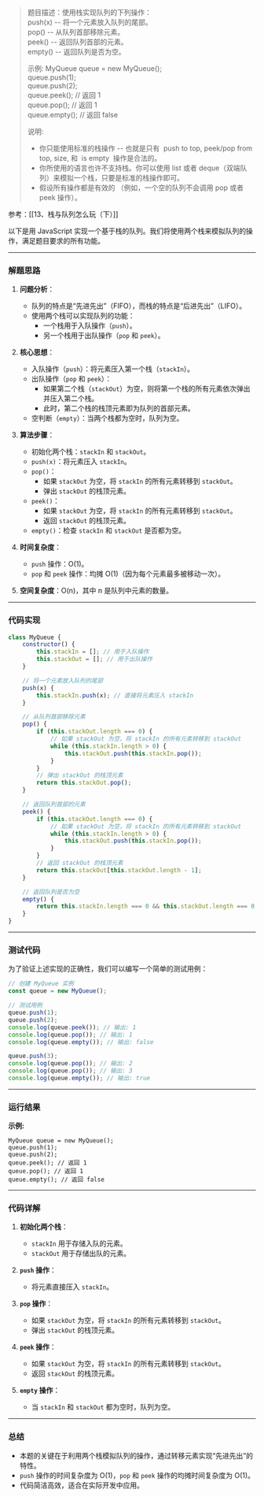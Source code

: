 
> 题目描述：使用栈实现队列的下列操作：  
> push(x) -- 将一个元素放入队列的尾部。  
> pop() -- 从队列首部移除元素。  
> peek() -- 返回队列首部的元素。  
> empty() -- 返回队列是否为空。
> 
> 示例:
> MyQueue queue = new MyQueue();  
> queue.push(1);  
> queue.push(2);  
> queue.peek(); // 返回 1  
> queue.pop(); // 返回 1  
> queue.empty(); // 返回 false
> 
> 说明:
> - 你只能使用标准的栈操作 -- 也就是只有  push to top, peek/pop from top, size, 和  is empty  操作是合法的。
> - 你所使用的语言也许不支持栈。你可以使用 list 或者 deque（双端队列）来模拟一个栈，只要是标准的栈操作即可。
> - 假设所有操作都是有效的 （例如，一个空的队列不会调用 pop 或者 peek 操作）。

参考：[[13、栈与队列怎么玩（下）]]

以下是用 JavaScript 实现一个基于栈的队列。我们将使用两个栈来模拟队列的操作，满足题目要求的所有功能。

---

### 解题思路

1. **问题分析**：
   - 队列的特点是“先进先出”（FIFO），而栈的特点是“后进先出”（LIFO）。
   - 使用两个栈可以实现队列的功能：
     - 一个栈用于入队操作（`push`）。
     - 另一个栈用于出队操作（`pop` 和 `peek`）。

2. **核心思想**：
   - 入队操作（`push`）：将元素压入第一个栈（`stackIn`）。
   - 出队操作（`pop` 和 `peek`）：
     - 如果第二个栈（`stackOut`）为空，则将第一个栈的所有元素依次弹出并压入第二个栈。
     - 此时，第二个栈的栈顶元素即为队列的首部元素。
   - 空判断（`empty`）：当两个栈都为空时，队列为空。

3. **算法步骤**：
   - 初始化两个栈：`stackIn` 和 `stackOut`。
   - `push(x)`：将元素压入 `stackIn`。
   - `pop()`：
     - 如果 `stackOut` 为空，将 `stackIn` 的所有元素转移到 `stackOut`。
     - 弹出 `stackOut` 的栈顶元素。
   - `peek()`：
     - 如果 `stackOut` 为空，将 `stackIn` 的所有元素转移到 `stackOut`。
     - 返回 `stackOut` 的栈顶元素。
   - `empty()`：检查 `stackIn` 和 `stackOut` 是否都为空。

4. **时间复杂度**：
   - `push` 操作：O(1)。
   - `pop` 和 `peek` 操作：均摊 O(1)（因为每个元素最多被移动一次）。
5. **空间复杂度**：O(n)，其中 n 是队列中元素的数量。

---

### 代码实现

```javascript
class MyQueue {
    constructor() {
        this.stackIn = []; // 用于入队操作
        this.stackOut = []; // 用于出队操作
    }

    // 将一个元素放入队列的尾部
    push(x) {
        this.stackIn.push(x); // 直接将元素压入 stackIn
    }

    // 从队列首部移除元素
    pop() {
        if (this.stackOut.length === 0) {
            // 如果 stackOut 为空，将 stackIn 的所有元素转移到 stackOut
            while (this.stackIn.length > 0) {
                this.stackOut.push(this.stackIn.pop());
            }
        }
        // 弹出 stackOut 的栈顶元素
        return this.stackOut.pop();
    }

    // 返回队列首部的元素
    peek() {
        if (this.stackOut.length === 0) {
            // 如果 stackOut 为空，将 stackIn 的所有元素转移到 stackOut
            while (this.stackIn.length > 0) {
                this.stackOut.push(this.stackIn.pop());
            }
        }
        // 返回 stackOut 的栈顶元素
        return this.stackOut[this.stackOut.length - 1];
    }

    // 返回队列是否为空
    empty() {
        return this.stackIn.length === 0 && this.stackOut.length === 0;
    }
}
```

---

### 测试代码

为了验证上述实现的正确性，我们可以编写一个简单的测试用例：

```javascript
// 创建 MyQueue 实例
const queue = new MyQueue();

// 测试用例
queue.push(1);
queue.push(2);
console.log(queue.peek()); // 输出: 1
console.log(queue.pop()); // 输出: 1
console.log(queue.empty()); // 输出: false

queue.push(3);
console.log(queue.pop()); // 输出: 2
console.log(queue.pop()); // 输出: 3
console.log(queue.empty()); // 输出: true
```

---

### 运行结果

**示例:**
```plaintext
MyQueue queue = new MyQueue();
queue.push(1);
queue.push(2);
queue.peek(); // 返回 1
queue.pop(); // 返回 1
queue.empty(); // 返回 false
```

---

### 代码详解

1. **初始化两个栈**：
   - `stackIn` 用于存储入队的元素。
   - `stackOut` 用于存储出队的元素。

2. **`push` 操作**：
   - 将元素直接压入 `stackIn`。

3. **`pop` 操作**：
   - 如果 `stackOut` 为空，将 `stackIn` 的所有元素转移到 `stackOut`。
   - 弹出 `stackOut` 的栈顶元素。

4. **`peek` 操作**：
   - 如果 `stackOut` 为空，将 `stackIn` 的所有元素转移到 `stackOut`。
   - 返回 `stackOut` 的栈顶元素。

5. **`empty` 操作**：
   - 当 `stackIn` 和 `stackOut` 都为空时，队列为空。

---

### 总结

- 本题的关键在于利用两个栈模拟队列的操作，通过转移元素实现“先进先出”的特性。
- `push` 操作的时间复杂度为 O(1)，`pop` 和 `peek` 操作的均摊时间复杂度为 O(1)。
- 代码简洁高效，适合在实际开发中应用。